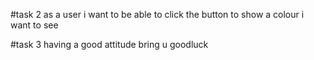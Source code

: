 #task 2
as a user i want to be able to click the button to show a colour i want to see

#task 3
having a good attitude bring u goodluck